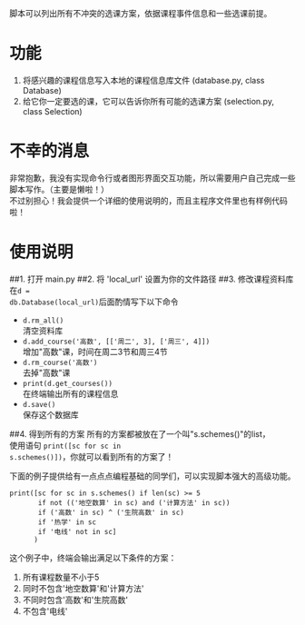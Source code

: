 脚本可以列出所有不冲突的选课方案，依据课程事件信息和一些选课前提。

# 功能
1. 将感兴趣的课程信息写入本地的课程信息库文件 (database.py, class Database)
2. 给它你一定要选的课，它可以告诉你所有可能的选课方案 (selection.py, class Selection)

# 不幸的消息
非常抱歉，我没有实现命令行或者图形界面交互功能，所以需要用户自己完成一些脚本写作。（主要是懒啦！） \
不过别担心！我会提供一个详细的使用说明的，而且主程序文件里也有样例代码啦！

 

# 使用说明
##1. 打开 main.py
##2. 将 'local_url' 设置为你的文件路径
##3. 修改课程资料库
  在<code>d = db.Database(local_url)</code>后面酌情写下以下命令
  - <code>d.rm_all()</code>\
    清空资料库
  - <code>d.add_course('高数', [['周二', 3], ['周三', 4]])</code>\
  增加"高数"课，时间在周二3节和周三4节
  - <code>d.rm_course('高数')</code>\
  去掉"高数"课
  - <code>print(d.get_courses())</code>\
  在终端输出所有的课程信息
  - <code>d.save()</code>\
  保存这个数据库
  
 ##4. 得到所有的方案
 所有的方案都被放在了一个叫"s.schemes()"的list，\
 使用语句
<code>print([sc for sc in s.schemes()])</code>，你就可以看到所有的方案了！

下面的例子提供给有一点点点编程基础的同学们，可以实现脚本强大的高级功能。
<pre><code>print([sc for sc in s.schemes() if len(sc) >= 5
       if not (('地空数算' in sc) and ('计算方法' in sc))
       if ('高数' in sc) ^ ('生院高数' in sc)
       if '热学' in sc
       if '电线' not in sc]
      )
</code></pre>

这个例子中，终端会输出满足以下条件的方案：
1. 所有课程数量不小于5
2. 同时不包含'地空数算'和'计算方法'
3. 不同时包含'高数'和'生院高数'
4. 不包含'电线'
